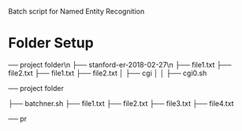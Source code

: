 Batch script for Named Entity Recognition

# Folder Setup
── project folder\n
├── stanford-er-2018-02-27\n
├── file1.txt
├── file2.txt
├── file1.txt
├── file2.txt
│   ├── cgi
│   │   ├── cgi0.sh


── project folder

├── batchner.sh
├── file1.txt
├── file2.txt
├── file3.txt
├── file4.txt

── pr
